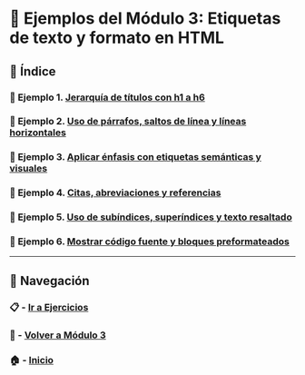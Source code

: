 
# 🧪 Ejemplos del Módulo 3: Etiquetas de texto y formato en HTML

## 📌 Índice

### 🧪 Ejemplo 1. [Jerarquía de títulos con h1 a h6](./Enunciados/Ejemplo_1.md)  
### 🧪 Ejemplo 2. [Uso de párrafos, saltos de línea y líneas horizontales](./Enunciados/Ejemplo_2.md)  
### 🧪 Ejemplo 3. [Aplicar énfasis con etiquetas semánticas y visuales](./Enunciados/Ejemplo_3.md)  
### 🧪 Ejemplo 4. [Citas, abreviaciones y referencias](./Enunciados/Ejemplo_4.md)  
### 🧪 Ejemplo 5. [Uso de subíndices, superíndices y texto resaltado](./Enunciados/Ejemplo_5.md)  
### 🧪 Ejemplo 6. [Mostrar código fuente y bloques preformateados](./Enunciados/Ejemplo_6.md)

---

## 🔁 Navegación

### 📋 - [Ir a Ejercicios](../Ejercicios/README.md)

### 📘 - [Volver a Módulo 3](../Modulo_3.md)

### 🏠 - [Inicio](../../README.md)
